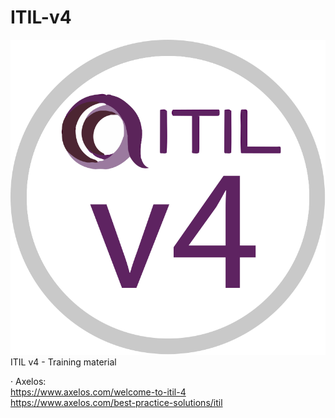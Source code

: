 # ITIL-v4
![](images/itil_v4.svg)
ITIL v4 - Training material

· Axelos: <BR>
  https://www.axelos.com/welcome-to-itil-4 <BR>
  https://www.axelos.com/best-practice-solutions/itil <BR>
